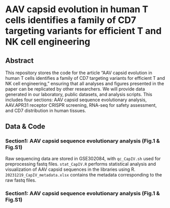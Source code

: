 # AAV capsid evolution in human T cells identifies a family of CD7 targeting variants for efficient T and NK cell engineering
## Abstract
  This repository stores the code for the article “AAV capsid evolution in human T cells identifies a family of CD7 targeting variants for efficient T and NK cell engineering,” ensuring that all analyses and figures presented in the paper can be replicated by other researchers.
  We will provide data generated in our laboratory, public datasets, and analysis scripts. This includes four sections: AAV capsid sequence evolutionary analysis, AAV.APR31 receptor CRISPR screening, RNA-seq for safety assessment, and CD7 distribution in human tissues.
## Data & Code
### Section1: AAV capsid sequence evolutionary analysis (Fig.1 & Fig.S1)
  Raw sequencing data are stored in GSE302084, with `qc_CapIV.sh` used for preprocessing fastq files. `stat_CapIV.R` performs statistical analysis and visualization of AAV capsid sequences in the libraries using R. `20231219_CapIV_metadata.xlsx` contains the metadata corresponding to the raw fastq files.
### Section1: AAV capsid sequence evolutionary analysis (Fig.1 & Fig.S1)
